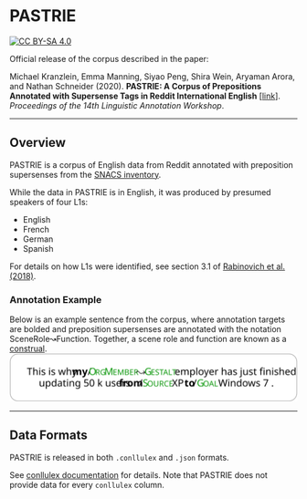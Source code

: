 # PASTRIE
[![CC BY-SA 4.0][cc-by-sa-shield]][cc-by-sa]

Official release of the corpus described in the paper:

Michael Kranzlein, Emma Manning, Siyao Peng, Shira Wein, Aryaman Arora, and Nathan Schneider (2020).
**PASTRIE: A Corpus of Prepositions Annotated with Supersense Tags in Reddit International English** [[link](https://www.aclweb.org/anthology/2020.law-1.10/)].
_Proceedings of the 14th Linguistic Annotation Workshop_.

---

## Overview
PASTRIE is a corpus of English data from Reddit annotated with preposition supersenses from the [SNACS inventory](https://arxiv.org/abs/1704.02134).

While the data in PASTRIE is in English, it was produced by presumed speakers of four L1s:
- English
- French
- German
- Spanish

For details on how L1s were identified, see section 3.1 of [Rabinovich et al. (2018)](https://www.aclweb.org/anthology/Q18-1024.pdf).

### Annotation Example
Below is an example sentence from the corpus, where annotation targets are bolded and preposition supersenses are annotated with the notation SceneRole↝Function. Together, a scene role and function are known as a [construal](https://www.aclweb.org/anthology/S17-1022.pdf).
![](annotation_example.svg)

---

## Data Formats
PASTRIE is released in both `.conllulex` and `.json` formats.

See [conllulex documentation](https://github.com/nert-nlp/streusle/blob/master/CONLLULEX.md) for details. Note that PASTRIE does not provide data for every `conllulex` column.

[cc-by-sa]: http://creativecommons.org/licenses/by-sa/4.0/
[cc-by-sa-shield]: https://img.shields.io/badge/License-CC%20BY--SA%204.0-lightgrey.svg
